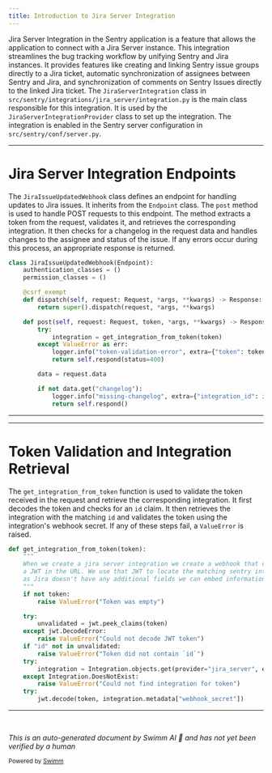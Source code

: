 ```yaml
---
title: Introduction to Jira Server Integration
---
```

Jira Server Integration in the Sentry application is a feature that allows the application to connect with a Jira Server instance. This integration streamlines the bug tracking workflow by unifying Sentry and Jira instances. It provides features like creating and linking Sentry issue groups directly to a Jira ticket, automatic synchronization of assignees between Sentry and Jira, and synchronization of comments on Sentry Issues directly to the linked Jira ticket. The `JiraServerIntegration` class in `src/sentry/integrations/jira_server/integration.py` is the main class responsible for this integration. It is used by the `JiraServerIntegrationProvider` class to set up the integration. The integration is enabled in the Sentry server configuration in `src/sentry/conf/server.py`.

<SwmSnippet path="/src/sentry/integrations/jira_server/webhooks.py" line="44">

---

# Jira Server Integration Endpoints

The `JiraIssueUpdatedWebhook` class defines an endpoint for handling updates to Jira issues. It inherits from the `Endpoint` class. The `post` method is used to handle POST requests to this endpoint. The method extracts a token from the request, validates it, and retrieves the corresponding integration. It then checks for a changelog in the request data and handles changes to the assignee and status of the issue. If any errors occur during this process, an appropriate response is returned.

```python
class JiraIssueUpdatedWebhook(Endpoint):
    authentication_classes = ()
    permission_classes = ()

    @csrf_exempt
    def dispatch(self, request: Request, *args, **kwargs) -> Response:
        return super().dispatch(request, *args, **kwargs)

    def post(self, request: Request, token, *args, **kwargs) -> Response:
        try:
            integration = get_integration_from_token(token)
        except ValueError as err:
            logger.info("token-validation-error", extra={"token": token, "error": str(err)})
            return self.respond(status=400)

        data = request.data

        if not data.get("changelog"):
            logger.info("missing-changelog", extra={"integration_id": integration.id})
            return self.respond()

```

---

</SwmSnippet>

<SwmSnippet path="/src/sentry/integrations/jira_server/webhooks.py" line="17">

---

# Token Validation and Integration Retrieval

The `get_integration_from_token` function is used to validate the token received in the request and retrieve the corresponding integration. It first decodes the token and checks for an `id` claim. It then retrieves the integration with the matching `id` and validates the token using the integration's webhook secret. If any of these steps fail, a `ValueError` is raised.

```python
def get_integration_from_token(token):
    """
    When we create a jira server integration we create a webhook that contains
    a JWT in the URL. We use that JWT to locate the matching sentry integration later
    as Jira doesn't have any additional fields we can embed information in.
    """
    if not token:
        raise ValueError("Token was empty")

    try:
        unvalidated = jwt.peek_claims(token)
    except jwt.DecodeError:
        raise ValueError("Could not decode JWT token")
    if "id" not in unvalidated:
        raise ValueError("Token did not contain `id`")
    try:
        integration = Integration.objects.get(provider="jira_server", external_id=unvalidated["id"])
    except Integration.DoesNotExist:
        raise ValueError("Could not find integration for token")
    try:
        jwt.decode(token, integration.metadata["webhook_secret"])
```

---

</SwmSnippet>

&nbsp;

*This is an auto-generated document by Swimm AI 🌊 and has not yet been verified by a human*

<SwmMeta version="3.0.0" repo-id="Z2l0aHViJTNBJTNBZGVtby1zZW50cnklM0ElM0Fzd2ltbWlv" repo-name="demo-sentry"><sup>Powered by [Swimm](/)</sup></SwmMeta>

